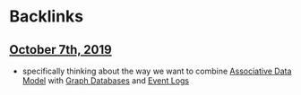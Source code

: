 
# Backlinks
## [October 7th, 2019](<October 7th, 2019.md>)
- specifically thinking about the way we want to combine [Associative Data Model](<Associative Data Model.md>) with [Graph Databases](<Graph Databases.md>) and [Event Logs](<Event Logs.md>)

